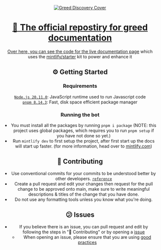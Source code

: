 <center><a href="https://greed.best/discord" target="_blank"><img src="https://r2.greed.best/Greed%20Discovery%20Cover.png" alt="Greed Discovery Cover"/></a</center>

# 👋 The official repostiry for greed documentation

Over here, you can see the code for the live [documentation page](https://docs.greed.best) which uses the [mintlify/starter](https://github.com/mintlify/starter) kit
to power and enhance it

## ⚙️ Getting Started

### Requirements

[`Node.js 20.11.0`](https://nodejs.org/en): JavaScript runtime used to run Javascript code<br />
[`pnpm 8.14.3`](https://pnpm.io/): Fast, disk space efficient package manager

### Running the bot

- You must install all the packages by running `pnpm i package` (NOTE: this project uses global packages, which requires you to run `pnpm setup` if you have not done so yet.)
- Run `mintlify dev` to first setup the project, after first start up the docs will start up faster. (for more information, head over to [mintlify.com](https://mintlify.com/))

## 📓 Contributing

- Use conventional commits for your commits to be understood better by other developers. [`reference`](https://www.conventionalcommits.org/)
- Create a pull request and edit your changes then request for the pull change to be approved onto main, make sure to write meaningful descriptions & titles of the change that you have done.
- Do not use any formatting tools unless you know what you're doing.

## 😕 Issues

- If you believe there is an issue, you can pull request and edit by following the steps in "📓 Contributing" or by opening a [issue](https://github.com/adammbh/greed-docs/issues)
    - When opening an issue, please ensure that you are using [good practices](https://rewind.com/blog/best-practices-for-using-github-issues/)